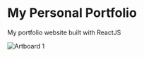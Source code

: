 # My Personal Portfolio

My portfolio website built with ReactJS

![Artboard 1](https://github.com/user-attachments/assets/1bc3917a-29c7-4f51-93a1-4cf83185b127)
